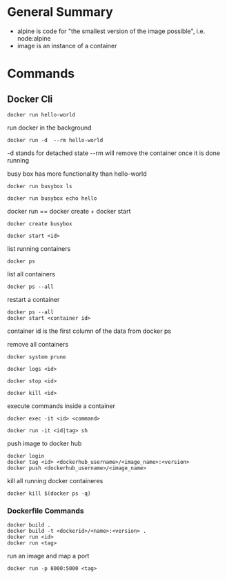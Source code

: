 # General Summary
* alpine is code for "the smallest version of the image possible", i.e. node:alpine
* image is an instance of a container

# Commands

## Docker Cli
```docker run hello-world```

run docker in the background

`docker run -d  --rm hello-world`

-d stands for detached state
--rm will remove the container once it is done running

busy box has more functionality than hello-world

```docker run busybox ls```

```docker run busybox echo hello```


docker run == docker create + docker start

`docker create busybox`

`docker start <id>`

list running containers

`docker ps`

list all containers

`docker ps --all`

restart a container 

```
docker ps --all
docker start <container id>
```
container id is the first column of the data from docker ps

remove all containers 

`docker system prune`

`docker logs <id>`

`docker stop <id>`

`docker kill <id>`

execute commands inside a container

`docker exec -it <id> <command>`

`docker run -it <id|tag> sh`

push image to docker hub
```
docker login
docker tag <id> <dockerhub_username>/<image_name>:<version>
docker push <dockerhub_username>/<image_name>

```

kill all running docker containeres

`docker kill $(docker ps -q)`

### Dockerfile Commands
```
docker build .
docker build -t <dockerid>/<name>:<version> .
docker run <id>
docker run <tag>
```
run an image and map a port

`docker run -p 8000:5000 <tag>`

